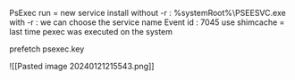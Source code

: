 
PsExec run = new service install
without -r : %systemRoot%\PSEESVC.exe
with -r : we can choose the service name
Event id : 7045
use shimcache = last time pexec was executed on the system

prefetch psexec.key

![[Pasted image 20240121215543.png]]

